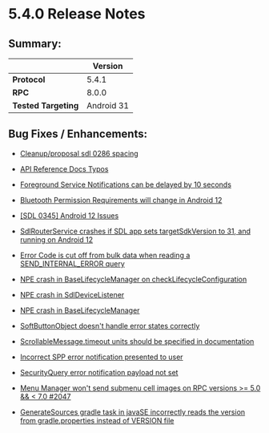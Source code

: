 # 5.4.0 Release Notes

## Summary:
||Version|
|--|--|
| **Protocol** | 5.4.1
| **RPC** | 8.0.0
| **Tested Targeting** | Android 31

## Bug Fixes / Enhancements:

- [Cleanup/proposal sdl 0286 spacing](https://github.com/smartdevicelink/sdl_java_suite/pull/1782)

- [API Reference Docs Typos](https://github.com/smartdevicelink/sdl_java_suite/issues/1792)

- [Foreground Service Notifications can be delayed by 10 seconds](https://github.com/smartdevicelink/sdl_java_suite/issues/1733)

- [Bluetooth Permission Requirements will change in Android 12](https://github.com/smartdevicelink/sdl_java_suite/issues/1732)

- [[SDL 0345] Android 12 Issues](https://github.com/smartdevicelink/sdl_java_suite/issues/1794)

- [SdlRouterService crashes if SDL app sets targetSdkVersion to 31, and running on Android 12](https://github.com/smartdevicelink/sdl_java_suite/issues/1751)

- [Error Code is cut off from bulk data when reading a SEND_INTERNAL_ERROR query](https://github.com/smartdevicelink/sdl_java_suite/issues/1790)

- [NPE crash in BaseLifecycleManager on checkLifecycleConfiguration](https://github.com/smartdevicelink/sdl_java_suite/issues/1783)

- [NPE crash in SdlDeviceListener](https://github.com/smartdevicelink/sdl_java_suite/issues/1780)

- [NPE crash in BaseLifecycleManager](https://github.com/smartdevicelink/sdl_java_suite/issues/1781)

- [SoftButtonObject doesn't handle error states correctly](https://github.com/smartdevicelink/sdl_java_suite/issues/1774)

- [ScrollableMessage.timeout units should be specified in documentation](https://github.com/smartdevicelink/sdl_java_suite/issues/1775)

- [Incorrect SPP error notification presented to user](https://github.com/smartdevicelink/sdl_java_suite/issues/1661)

- [SecurityQuery error notification payload not set](https://github.com/smartdevicelink/sdl_java_suite/issues/1753)

- [Menu Manager won't send submenu cell images on RPC versions >= 5.0 && < 7.0 #2047](https://github.com/smartdevicelink/sdl_java_suite/issues/1756)

- [ GenerateSources gradle task in javaSE incorrectly reads the version from gradle.properties instead of VERSION file](https://github.com/smartdevicelink/sdl_java_suite/issues/1763)

